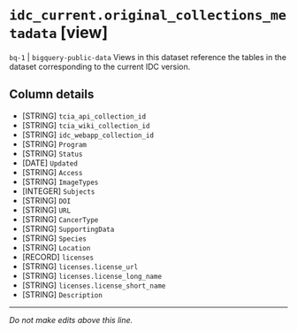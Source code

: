 # `idc_current.original_collections_metadata` [view]
`bq-1` | `bigquery-public-data`
Views in this dataset reference the tables in the dataset corresponding to the current IDC version.

## Column details
* [STRING]    `tcia_api_collection_id`
* [STRING]    `tcia_wiki_collection_id`
* [STRING]    `idc_webapp_collection_id`
* [STRING]    `Program`
* [STRING]    `Status`
* [DATE]      `Updated`
* [STRING]    `Access`
* [STRING]    `ImageTypes`
* [INTEGER]   `Subjects`
* [STRING]    `DOI`
* [STRING]    `URL`
* [STRING]    `CancerType`
* [STRING]    `SupportingData`
* [STRING]    `Species`
* [STRING]    `Location`
* [RECORD]    `licenses`
* [STRING]    `licenses.license_url`
* [STRING]    `licenses.license_long_name`
* [STRING]    `licenses.license_short_name`
* [STRING]    `Description`

-------------------------------------------------------------------------------
*Do not make edits above this line.*
